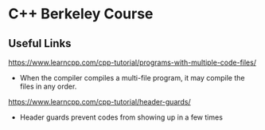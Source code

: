 # C++ Berkeley Course

## Useful Links

https://www.learncpp.com/cpp-tutorial/programs-with-multiple-code-files/
- When the compiler compiles a multi-file program, it may compile the files in any order.

https://www.learncpp.com/cpp-tutorial/header-guards/
- Header guards prevent codes from showing up in a few times